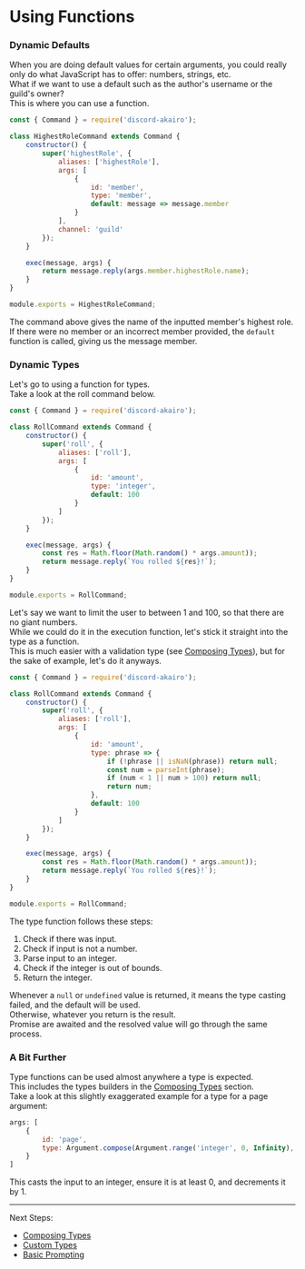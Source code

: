 # Using Functions

### Dynamic Defaults

When you are doing default values for certain arguments, you could really only do what JavaScript has to offer: numbers, strings, etc.  
What if we want to use a default such as the author's username or the guild's owner?  
This is where you can use a function.  

```js
const { Command } = require('discord-akairo');

class HighestRoleCommand extends Command {
    constructor() {
        super('highestRole', {
            aliases: ['highestRole'],
            args: [
                {
                    id: 'member',
                    type: 'member',
                    default: message => message.member
                }
            ],
            channel: 'guild'
        });
    }

    exec(message, args) {
        return message.reply(args.member.highestRole.name);
    }
}

module.exports = HighestRoleCommand;
```

The command above gives the name of the inputted member's highest role.  
If there were no member or an incorrect member provided, the `default` function is called, giving us the message member.  

### Dynamic Types

Let's go to using a function for types.  
Take a look at the roll command below.  

```js
const { Command } = require('discord-akairo');

class RollCommand extends Command {
    constructor() {
        super('roll', {
            aliases: ['roll'],
            args: [
                {
                    id: 'amount',
                    type: 'integer',
                    default: 100
                }
            ]
        });
    }

    exec(message, args) {
        const res = Math.floor(Math.random() * args.amount));
        return message.reply(`You rolled ${res}!`);
    }
}

module.exports = RollCommand;
```

Let's say we want to limit the user to between 1 and 100, so that there are no giant numbers.  
While we could do it in the execution function, let's stick it straight into the type as a function.  
This is much easier with a validation type (see [Composing Types](./compose.md)), but for the sake of example, let's do it anyways.  

```js
const { Command } = require('discord-akairo');

class RollCommand extends Command {
    constructor() {
        super('roll', {
            aliases: ['roll'],
            args: [
                {
                    id: 'amount',
                    type: phrase => {
                        if (!phrase || isNaN(phrase)) return null;
                        const num = parseInt(phrase);
                        if (num < 1 || num > 100) return null;
                        return num;
                    },
                    default: 100
                }
            ]
        });
    }

    exec(message, args) {
        const res = Math.floor(Math.random() * args.amount));
        return message.reply(`You rolled ${res}!`);
    }
}

module.exports = RollCommand;
```

The type function follows these steps:  

1. Check if there was input.
2. Check if input is not a number.
3. Parse input to an integer.
4. Check if the integer is out of bounds.
5. Return the integer.

Whenever a `null` or `undefined` value is returned, it means the type casting failed, and the default will be used.  
Otherwise, whatever you return is the result.  
Promise are awaited and the resolved value will go through the same process.  

### A Bit Further

Type functions can be used almost anywhere a type is expected.  
This includes the types builders in the [Composing Types](./compose.md) section.  
Take a look at this slightly exaggerated example for a type for a page argument:  

```js
args: [
    {
        id: 'page',
        type: Argument.compose(Argument.range('integer', 0, Infinity), n => n - 1)
    }
]
```

This casts the input to an integer, ensure it is at least 0, and decrements it by 1.  

----

Next Steps:  

- [Composing Types](./compose.md)
- [Custom Types](./custom.md)
- [Basic Prompting](./prompts.md)

